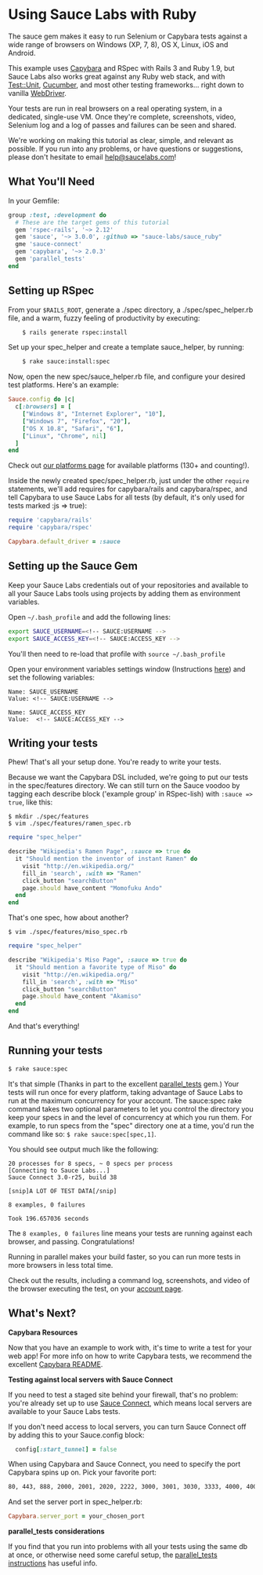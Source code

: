 Using Sauce Labs with Ruby
============

The sauce gem makes it easy to run Selenium or Capybara tests against a wide range of browsers on Windows (XP, 7, 8), OS X, Linux, iOS and Android. 

This example uses [Capybara](http://jnicklas.github.com/capybara/) and RSpec with Rails 3 and Ruby 1.9, but Sauce Labs also works great against any Ruby web stack, and with [Test::Unit](https://saucelabs.com/docs/ondemand/getting-started/env/ruby/se2/mac), [Cucumber](https://github.com/sauce-labs/sauce_ruby/wiki/Cucumber-and-Capybara), and most other testing frameworks... right down to vanilla [WebDriver](http://code.google.com/p/selenium/wiki/RubyBindings).

Your tests are run in real browsers on a real operating system, in a
dedicated, single-use VM.  Once they're complete, screenshots, video,
Selenium log and a log of passes and failures can be seen and shared.

We're working on making this tutorial as clear, simple, and relevant
as possible. If you run into any problems, or have questions or
suggestions, please don't hesitate to email help@saucelabs.com!

What You'll Need
----------------

In your Gemfile:

```ruby
group :test, :development do
  # These are the target gems of this tutorial
  gem 'rspec-rails', '~> 2.12'
  gem 'sauce', '~> 3.0.0', :github => "sauce-labs/sauce_ruby"
  gme 'sauce-connect'
  gem 'capybara', '~> 2.0.3'
  gem 'parallel_tests'
end
```

Setting up RSpec
-----------

From your `$RAILS_ROOT`, generate a ./spec directory, a ./spec/spec_helper.rb file, and a warm, fuzzy feeling of productivity by executing:

```bash
    $ rails generate rspec:install
```

Set up your spec_helper and create a template sauce_helper, by running:

```bash
    $ rake sauce:install:spec
```

Now, open the new spec/sauce_helper.rb file, and configure your desired test platforms. Here's an example:

```ruby
Sauce.config do |c|
  c[:browsers] = [ 
    ["Windows 8", "Internet Explorer", "10"],             
    ["Windows 7", "Firefox", "20"],
    ["OS X 10.8", "Safari", "6"],                         
    ["Linux", "Chrome", nil]          
  ]
end
```

Check out [our platforms page](http://saucelabs.com/docs/platforms) for available platforms (130+ and counting!).

Inside the newly created spec/spec_helper.rb, just under the other `require` statements, we'll add requires for capybara/rails and capybara/rspec, and tell Capybara to use Sauce Labs for all tests (by default, it's only used for tests marked :js => true):

```ruby
require 'capybara/rails'
require 'capybara/rspec'

Capybara.default_driver = :sauce
```

Setting up the Sauce Gem
-------------------------

<!-- SAUCE:LOGIN -->

Keep your Sauce Labs credentials out of your repositories and available to all your Sauce Labs tools using projects by adding them as environment variables.

<!-- SAUCE:BEGIN_PLATFORM:MAC|LINUX -->

Open `~/.bash_profile` and add the following lines:

```bash
export SAUCE_USERNAME=<!-- SAUCE:USERNAME -->
export SAUCE_ACCESS_KEY=<!-- SAUCE:ACCESS_KEY -->
```

You'll then need to re-load that profile with `source ~/.bash_profile`
<!-- SAUCE:END_PLATFORM -->
<!-- SAUCE:BEGIN_PLATFORM:WIN -->
Open your environment variables settings window (Instructions [here](http://www.itechtalk.com/thread3595.html)) and set the following variables:

    Name: SAUCE_USERNAME
    Value: <!-- SAUCE:USERNAME -->

    Name: SAUCE_ACCESS_KEY
    Value:  <!-- SAUCE:ACCESS_KEY -->
<!-- SAUCE:END_PLATFORM -->

Writing your tests
-----------------

Phew!  That's all your setup done.  You're ready to write your tests.

Because we want the Capybara DSL included, we're going to put our tests in
the spec/features directory.  We can still turn on the Sauce voodoo by
tagging each describe block ('example group' in RSpec-lish)  with `:sauce => true`, like this:

    $ mkdir ./spec/features
    $ vim ./spec/features/ramen_spec.rb

```ruby
require "spec_helper"

describe "Wikipedia's Ramen Page", :sauce => true do
  it "Should mention the inventor of instant Ramen" do
    visit "http://en.wikipedia.org/"
    fill_in 'search', :with => "Ramen"
    click_button "searchButton"
    page.should have_content "Momofuku Ando"
  end 
end
```
That's one spec, how about another?

    $ vim ./spec/features/miso_spec.rb

```ruby
require "spec_helper"

describe "Wikipedia's Miso Page", :sauce => true do
  it "Should mention a favorite type of Miso" do
    visit "http://en.wikipedia.org/"
    fill_in 'search', :with => "Miso"
    click_button "searchButton"
    page.should have_content "Akamiso"
  end 
end
```

And that's everything!

Running your tests
------------------

```bash
$ rake sauce:spec
```

It's that simple (Thanks in part to the excellent [parallel_tests](https://github.com/grosser/parallel_tests) gem.)
Your tests will run once for every platform, taking advantage of Sauce Labs to run at the maximum concurrency for your 
account. The sauce:spec rake command takes two optional parameters to let you control the directory you keep your specs 
in and the level of concurrency at which you run them. For example, to run specs from the "spec" directory one at a time,
you'd run the command like so: `$ rake sauce:spec[spec,1]`.

You should see output much like the following:

```
20 processes for 8 specs, ~ 0 specs per process
[Connecting to Sauce Labs...]
Sauce Connect 3.0-r25, build 38

[snip]A LOT OF TEST DATA[/snip]

8 examples, 0 failures

Took 196.657036 seconds
```

The `8 examples, 0 failures` line means your tests are running against each browser, and passing. Congratulations!

Running in parallel makes your build faster, so you can run more tests in more browsers in less total time.

Check out the results, including a command log, screenshots, and video of the browser executing the test, on your [account page](https://saucelabs.com/account).

What's Next?
------------
**Capybara Resources**

Now that you have an example to work with, it's time to write a test for your web app! For more info on how to write Capybara tests, we recommend the excellent [Capybara README](https://github.com/jnicklas/capybara).

**Testing against local servers with Sauce Connect**

If you need to test a staged site behind your firewall, that's no problem: you're already set up to use [Sauce Connect](http://saucelabs.com/docs/connect), which means local servers are available to your Sauce Labs tests.

If you don't need access to local servers, you can turn Sauce Connect off by adding this to your Sauce.config block:

```ruby
  config[:start_tunnel] = false
```

When using Capybara and Sauce Connect, you need to specify the port Capybara spins up on.  Pick your favorite port:

```bash
80, 443, 888, 2000, 2001, 2020, 2222, 3000, 3001, 3030, 3333, 4000, 4001, 4040, 4502, 4503, 5000, 5001, 5050, 5555, 6000, 6001, 6060, 6666, 7000, 7070, 7777, 8000, 8001, 8003, 8031, 8080, 8081, 8888, 9000, 9001, 9080, 9090, 9999, 49221
```
And set the server port in spec_helper.rb:

```ruby
Capybara.server_port = your_chosen_port
```

**parallel_tests considerations**

If you find that you run into problems with all your tests using the same db at once, or otherwise need some careful setup, the 
[parallel_tests instructions](https://github.com/grosser/parallel_tests)
has useful info.

<!-- SAUCE:INCLUDE:get-support -->
